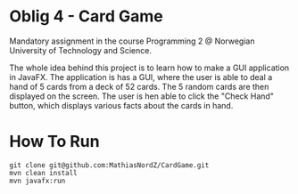 # Oblig 4 - Card Game

Mandatory assignment in the course Programming 2 @ Norwegian University of Technology and Science.

The whole idea behind this project is to learn how to make a GUI application in JavaFX. The application is has a GUI, where the user is able to deal a hand of 5 cards from a deck of 52 cards. The 5 random cards are then displayed on the screen. The user is hen able to click the "Check Hand" button, which displays various facts about the cards in hand.

# How To Run
```
git clone git@github.com:MathiasNordZ/CardGame.git
mvn clean install
mvn javafx:run
```